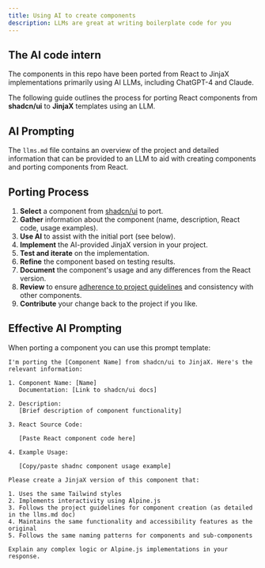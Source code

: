 ```yaml
---
title: Using AI to create components
description: LLMs are great at writing boilerplate code for you
---
```

<Prose>

## The AI code intern

The components in this repo have been ported from React to JinjaX implementations primarily using AI LLMs, including ChatGPT-4 and Claude.

The following guide outlines the process for porting React components from **shadcn/ui** to **JinjaX** templates using
an LLM.

## AI Prompting

The `llms.md` file contains an overview of the project and detailed information that can be provided to an LLM 
to aid with creating components and porting components from React.   

</Prose>

<IncludeFile dir="." file_name="llms.md"/>

<Prose>

## Porting Process

1. **Select** a component from [shadcn/ui](https://ui.shadcn.com/) to port.
2. **Gather** information about the component (name, description, React code, usage examples).
3. **Use AI** to assist with the initial port (see below).
4. **Implement** the AI-provided JinjaX version in your project.
5. **Test and iterate** on the implementation.
6. **Refine** the component based on testing results.
7. **Document** the component's usage and any differences from the React version.
8. **Review** to ensure [adherence to project guidelines](/docs/components) and consistency with other components.
9. **Contribute** your change back to the project if you like.


## Effective AI Prompting

When porting a component you can use this prompt template:

```
I'm porting the [Component Name] from shadcn/ui to JinjaX. Here's the relevant information:

1. Component Name: [Name]
   Documentation: [Link to shadcn/ui docs]

2. Description:
   [Brief description of component functionality]

3. React Source Code:
   
   [Paste React component code here]
   
4. Example Usage:
   
   [Copy/paste shadnc component usage example]
   
Please create a JinjaX version of this component that:

1. Uses the same Tailwind styles
2. Implements interactivity using Alpine.js
3. Follows the project guidelines for component creation (as detailed in the llms.md doc)
4. Maintains the same functionality and accessibility features as the original
5. Follows the same naming patterns for components and sub-components

Explain any complex logic or Alpine.js implementations in your response. 

```
</Prose>
